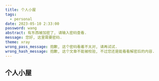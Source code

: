```yaml
---
title: 个人小屋
tags:
  - personal
date: 2023-05-10 2:33:00
password: wang
abstract: 有东西被加密了, 请输入密码查看.
message: 您好, 这里需要密码.
theme: xray
wrong_pass_message: 抱歉, 这个密码看着不太对, 请再试试.
wrong_hash_message: 抱歉, 这个文章不能被校验, 不过您还是能看看解密后的内容.
---
```


## 个人小屋




